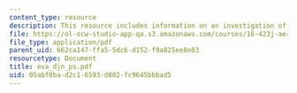 ```yaml
---
content_type: resource
description: This resource includes information on an investigation of the space suit.
file: https://ol-ocw-studio-app-qa.s3.amazonaws.com/courses/16-423j-aerospace-biomedical-and-life-support-engineering-spring-2006/05abf0bad2c16593d802fc9645bbbad5_eva_djn_ps.pdf
file_type: application/pdf
parent_uid: 662ca147-ffa5-5dc6-d152-f9a825ee8e03
resourcetype: Document
title: eva_djn_ps.pdf
uid: 05abf0ba-d2c1-6593-d802-fc9645bbbad5
---
```

